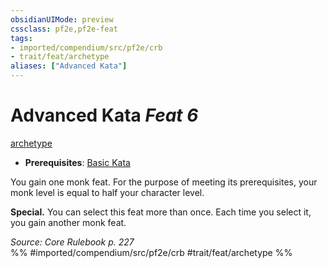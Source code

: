 ```yaml
---
obsidianUIMode: preview
cssclass: pf2e,pf2e-feat
tags:
- imported/compendium/src/pf2e/crb
- trait/feat/archetype
aliases: ["Advanced Kata"]
---
```

# Advanced Kata  *Feat 6*  
[archetype](archetype.md)  

- **Prerequisites**: [Basic Kata](basic-kata.md)

You gain one monk feat. For the purpose of meeting its prerequisites, your monk level is equal to half your character level.

**Special.** You can select this feat more than once. Each time you select it, you gain another monk feat.

*Source: Core Rulebook p. 227*  
%% #imported/compendium/src/pf2e/crb #trait/feat/archetype %%